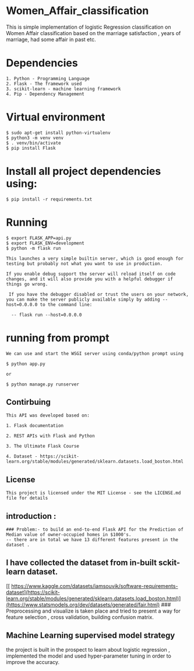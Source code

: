 # Women_Affair_classification
This is simple implementation of logistic Regression classification on Women Affair classification based on the marriage satisfaction , years of marriage, had some affair in past etc.


# Dependencies
    1. Python - Programming Language
    2. Flask - The framework used
    3. scikit-learn - machine learning framework
    4. Pip - Dependency Management

# Virtual environment 
    $ sudo apt-get install python-virtualenv
    $ python3 -m venv venv
    $ . venv/bin/activate
    $ pip install Flask

# Install all project dependencies using:
    $ pip install -r requirements.txt

# Running   
    $ export FLASK_APP=api.py
    $ export FLASK_ENV=development
    $ python -m flask run
    
    This launches a very simple builtin server, which is good enough for testing but probably not what you want to use in production.

    If you enable debug support the server will reload itself on code changes, and it will also provide you with a helpful debugger if things go wrong.

     If you have the debugger disabled or trust the users on your network, you can make the server publicly available simply by adding --host=0.0.0.0 to the command line:
      
      -- flask run --host=0.0.0.0
 
 # running from prompt
    We can use and start the WSGI server using conda/python prompt using 
    
    $ python app.py 
    
    or 
    
    $ python manage.py runserver
      
## Contirbuing 
    This API was developed based on:
    
    1. Flask documentation
    
    2. REST APIs with Flask and Python
    
    3. The Ultimate Flask Course
    
    4. Dataset - https://scikit-learn.org/stable/modules/generated/sklearn.datasets.load_boston.html
  
## License
    This project is licensed under the MIT License - see the LICENSE.md file for details

## introduction :
    ### Problem:- to build an end-to-end Flask API for the Prediction of Median value of owner-occupied homes in $1000's.
    -- there are in total we have 13 different features present in the dataset .

## I have collected the dataset from in-built sckit-learn dataset.
   [[ https://www.kaggle.com/datasets/iamsouvik/software-requirements-dataset](https://scikit-learn.org/stable/modules/generated/sklearn.datasets.load_boston.html)](https://www.statsmodels.org/dev/datasets/generated/fair.html)
    ### Preprocessing and visualize is taken place and tried to present a way for feature selection , cross validation, building confusion matrix.
          
## Machine Learning supervised model strategy 
   the project is built in the prospect to learn about logistic regression , implemented the model and used hyper-parameter tuning in order to improve the accuracy.




